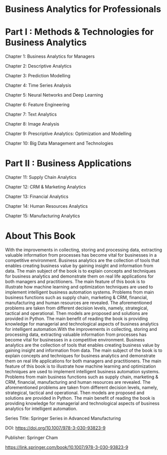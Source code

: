 
# Business Analytics for Professionals

# Part I :  Methods & Technologies for Business Analytics

Chapter 1: Business Analytics for Managers

Chapter 2: Descriptive Analytics

Chapter 3: Prediction Modelling

Chapter 4: Time Series Analysis

Chapter 5: Neural Networks and Deep Learning

Chapter 6: Feature Engineering

Chapter 7: Text Analytics

Chapter 8: Image Analysis

Chapter 9: Prescriptive Analytics: Optimization and Modelling 

Chapter 10: Big Data Management and Technologies

# Part II :  Business Applications

Chapter 11: Supply Chain Analytics

Chapter 12: CRM & Marketing Analytics

Chapter 13: Financial Analytics

Chapter 14: Human Resources Analytics

Chapter 15: Manufacturing Analytics

# About This Book

With the improvements in collecting, storing and processing data, extracting valuable information from processes has become vital for businesses in a competitive environment. Business analytics are the collection of tools that enables creating business value by gaining insight and information from data.  The main subject of the book is to explain concepts and techniques for business analytics and demonstrate them on real life applications for both managers and practitioners. The main feature of this book is to illustrate how machine learning and optimization techniques are used to implement intelligent business automation systems. Problems from main business functions such as supply chain, marketing & CRM, financial, manufacturing and human resources are revealed. The aforementioned problems are taken from different decision levels, namely, strategical, tactical and operational. Then models are proposed and solutions are provided in Python. The main benefit of reading the book is providing knowledge for managerial and technological aspects of business analytics for intelligent automation.With the improvements in collecting, storing and processing data, extracting valuable information from processes has become vital for businesses in a competitive environment. Business analytics are the collection of tools that enables creating business value by gaining insight and information from data.  The main subject of the book is to explain concepts and techniques for business analytics and demonstrate them on real life applications for both managers and practitioners. The main feature of this book is to illustrate how machine learning and optimization techniques are used to implement intelligent business automation systems. Problems from main business functions such as supply chain, marketing & CRM, financial, manufacturing and human resources are revealed. The aforementioned problems are taken from different decision levels, namely, strategical, tactical and operational. Then models are proposed and solutions are provided in Python. The main benefit of reading the book is providing knowledge for managerial and technological aspects of business analytics for intelligent automation.

Series Title: Springer Series in Advanced Manufacturing

DOI: https://doi.org/10.1007/978-3-030-93823-9

Publisher: Springer Cham

https://link.springer.com/book/10.1007/978-3-030-93823-9
